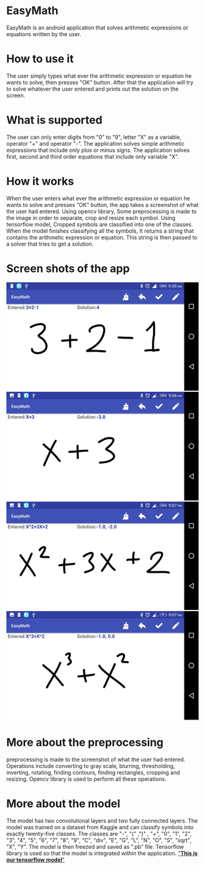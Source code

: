 # EasyMath
EasyMath is an android application that solves arithmetic expressions or equations written by the user.

# How to use it
The user simply types what ever the arithmetic expression or equation he wants to solve, then presses "OK" button. 
After that the application will try to solve whatever the user entered and prints out the solution on the screen.

# What is supported
The user can only enter digits from "0" to "9", letter "X" as a variable, operator "+" and operator "-".
The application solves simple arithmetic expressions that include only plus or minus signs.
The application solves first, second and third order equations that include only variable "X".

# How it works
When the user enters what ever the arithmetic expression or equation he wants to solve and presses "OK" button, the 
app takes a screenshot of what the user had entered. Using opencv library, Some preprocessing is made to the image 
in order to separate, crop and resize each symbol. Using tensorflow model, Cropped symbols are classified into one 
of the classes. When the model finishes classifying all the symbols, It returns a string that contains the arithmetic 
expression or equation. This string is then passed to a solver that tries to get a solution.

# Screen shots of the app
![img_1](./screenshots/1.jpeg)
![img_1](./screenshots/2.jpeg)
![img_1](./screenshots/3.jpeg)
![img_1](./screenshots/4.jpeg)

# More about the preprocessing
preprocessing is made to the screenshot of what the user had entered. Operations include converting to gray scale, 
blurring, thresholding, inverting, rotating, finding contours, finding rectangles, cropping and resizing. Opencv 
library is used to perform all these operations.

# More about the model
The model has two convolutional layers and two fully connected layers. The model was trained on a dataset from Kaggle
and can classify symbols into exactly twenty-five classes. The classes are "-", "(" ,")" , "+", "0", "1", "2", "3", 
"4", "5", "6", "7", "8", "9", "C", "div", "E", "G", "L", "N", "O", "S", "sqrt", "X", "Y". The model is then freezed
and saved as ".pb" file. Tensorflow library is used so that the model is integrated within the application.
["**This is our tensorflow model**" ](https://github.com/MahmoudSelmy/MathRecognition)
